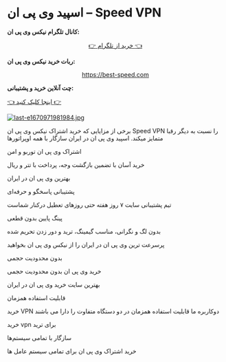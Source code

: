# اسپید وی پی ان – Speed VPN


**کانال تلگرام نیکس وی پی ان:**

<p align="center" dir="auto">
  <a href="https://t.me/best_speedvpn"><span class="emoji">👈</span> خرید از تلگرام <span class="emoji">👉</span> </a>
</p>


**ربات خرید نیکس وی پی ان:**

<p align="center" dir="auto">
  <a href="https://best-speed.com">https://best-speed.com </a>
</p>

**چت آنلاین خرید و پشتیبانی:**

[<span class="emoji">👈</span> اینجا کلیک کنید <span class="emoji">👉</span> ](https://1556.3cx.cloud/callus/#bestspeedvpn)

[![last-e1670971981984.jpg](https://i.postimg.cc/tJ05nLfS/last-e1670971981984.jpg)](https://postimg.cc/YG3gJytY)

برخی از مزایایی که خرید اشتراک نیکس وی پی ان Speed VPN را نسبت به دیگر رقبا متمایز میکند. اسپید وی پی ان در ایران سازگار با همه اوپراتورها

اشتراک وی پی ان توربو و امن

خرید آسان با تضمین بازگشت وجه، پرداخت با تتر و ریال

بهترین وی پی ان در ایران

پشتیبانی پاسخگو و حرفه‌ای

تیم پشتیبانی سایت ۷ روز هفته حتی روزهای تعطیل درکنار شماست

پینگ پایین بدون قطعی

بدون لگ و نگرانی، مناسب گیمینگ، ترید و دور زدن تحریم شده

پرسرعت ترین وی پی ان در ایران را از نیکس وی پی ان بخواهید

بدون محدودیت حجمی

خرید وی پی ان بدون محدودیت حجمی 

بهترین سایت خرید وی پی ان در ایران

قابلیت استفاده همزمان

خرید VPN دوکاربره ما قابلیت استفاده همزمان در دو دستگاه متفاوت را دارا می‌ باشند

خرید vpn برای ترید

سازگار با تمامی سیستم‌ها

خرید اشتراک وی پی ان برای تمامی سیستم عامل ها
